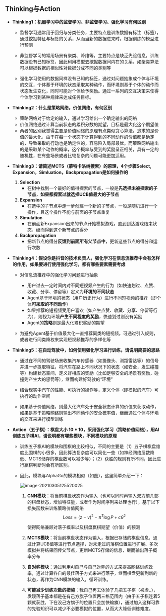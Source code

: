 ## Thinking与Action

* **Thinking1：机器学习中的监督学习、非监督学习、强化学习有何区别**

  * 监督学习通常用于回归与分类任务，主要特点是训练数据有标注（标签），通过挖掘特征与标签的关系，从而当新的数据进来时，根据训练的模型进行预测

  * 非监督学习的常用场景有聚类、降维等，主要特点是缺乏先验信息，训练数据没有已知标签，因此利用模型去挖掘数据间内在的关系，如聚类算法可以根据数据的相似性对数据分成不同的类别等

  * 强化学习使用的数据同样没有已知的标签，通过对问题抽象成个体与环境的交互，个体基于环境的状态采取某种动作，而环境则基于个体的动作而状态发生变化，同时可能对个体给予奖励。通过一系列的交互决策来使得个体学习到某种规律来达成任务目标。

    

* **Thinking2：什么是策略网络，价值网络，有何区别**

  * 策略网络对于给定的输入，通过学习给出一个确定输出的网络
  * 价值网络通过计算当前状态的累积分数的期望，目标是最大化这个期望值
  * 两者的区别我觉得主要是价值网络的原理有点类似贪心算法，追求的是价值的最大化，由于在每一个状态下计算得到的不同动作的价值都是确定的，导致采取的行动也是确定性的，容易陷入局部最优。而策略网络输出的是采取某个动作的概率，这个概率与受到的奖励呈正相关，具有一定的随机性，在有些场景或者比较复杂的问题可能更加适用。

  

* **Thinking3：请简述MCTS（蒙特卡洛树搜索）的原理，4个步骤Select, Expansion，Simluation，Backpropagation是如何操作的**

  1. **Selection**
     * 在树中找到一个最好的值得探索的节点，一般是**先选择未被探索的子节点**，**如果都探索过就选择UCB值最大的子节点**
  2. **Expansion**
     * 在选中的子节点中走一步创建一个新的子节点，一般是随机进行一个操作，且这个操作不能与前面的子节点重复
  3. **Simulation**
     * 在前面新Expansion出来的节点开始模拟游戏，直到到达游戏结束状态，继而得到这个新节点的得分
  4. **Backpropagation**
     * 把新节点的得分**反馈到前面所有父节点中**，更新这些节点的得分和运行次数

  

* **Thinking4：假设你是抖音的技术负责人，强化学习在信息流推荐中会有怎样的作用，如果要进行使用强化学习，都有哪些要素需要考虑**

  * 对信息流推荐中的强化学习问题进行抽象

    * 用户过去一定时间内对不同短视频产生的行为（如快速划过、点赞、收藏、分享、停留等）定义为**环境的不同状态**
    * Agent基于环境的状态（用户历史行为）进行不同短视频的推荐（即个体**可采取的不同动作**）
    * 如果推荐的短视频受用户喜欢（如产生点赞、收藏、分享、停留等行为），则视为环境**产生不同程度的奖励**，快速划过则没有奖励
    * Agent的**策略**则是最大化累积奖励的期望

  * 为避免Agent基于价值最大化一直推荐同类的短视频，可通过引入规则，或者进行同类降权来实现短视频推荐的多样化等

    

* **Thinking5：在自动驾驶中，如何使用强化学习进行训练，请说明简要的思路**

  * 通过在不同的驾驶场景收集汽车传感器（如摄像头、测距雷达等）的信号并进一步提取特征，将汽车在路上不同状况下的状态（如安全，发生碰撞等）构建状态空间，定义好相应的奖励（比如足够安全的场景有奖励，碰撞则产生大的惩罚等），继而构建好驾驶的“环境”

  * 结合现实中汽车的性能、可执行的操作等，定义个体（即模拟的汽车）可执行的动作空间

  * 如果基于价值网络，则最大化汽车处于安全状态计算的价值来获取动作，如果是基于策略网络则输出不同动作的安全概率值，继而通过个体与环境的交互来进行模型训练

    

* **Action（五子棋）：棋盘大小 10 * 10，采用强化学习（策略价值网络），用AI训练五子棋AI，请说明都有哪些模块，不同模块的原理**

  * 训练五子棋AI的模块和围棋的比较相似，不同的主要是（1）五子棋棋盘维度比围棋的小很多，因此算法复杂度可以简化一些（如神经网络层数降低、MCTS储存的棋盘数可以减少等）；（2）获胜的规则有所不同，因此进行赢棋判断时会有所区别。

  * 因此，模块与AlphaGo的模块相似（如图），这里简单介绍一下：

    ![image-20210305125520025](D:/Jupyter_Spyder/GitHub/Study-Notes/Python数据分析/数据挖掘与高级商业分析/名企实训班/笔记/BI名企班笔记.assets/image-20210305125520025.png)

    1. **CNN模块**：将当前棋盘状态作为输入（也可以同时再输入双方前几部的棋盘状态，增加特征量，或者作为时间序列来处理也行），基于以下损失函数来训练策略价值网络
       $$
       Loss={{\left( z-v \right)}^{2}}-{{\pi }^{T}}\log P + c{{\theta }^{2}}
       $$

       使得网络兼顾对落子概率以及棋盘赢棋期望（价值）的预测

    2. **MCTS模块**：将当前棋盘状态作为输入，根据已存储的棋盘信息，通过计算UCB值等进行节点选择，对未走过的落棋位置进行扩展、多次模拟并将结果回传父节点，更新MCTS存储的信息，继而输出落子概率分布
    3. **自对弈模块**：通过利用AI自己与自己对弈的方式来提高网络训练效率，通过计算各自的最佳落子方式来进行落子，继而棋盘更新到新的状态，再作为CNN模块的输入，循环训练。
    4. **可能减少训练次数的措施**：我自己再去体验了几把五子棋（被虐..），发现落子基本都是在有己方旗子位置两三格范围内（由于五子棋连着5颗就获胜，下在没己方旗子的位置只会加快输旗），通过加入这样可靠的先验知识可以减少不必要模拟的位置，从而大大降低训练难度。